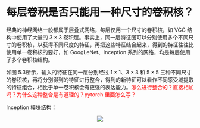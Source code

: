 # 每层卷积是否只能用一种尺寸的卷积核？

经典的神经网络一般都属于层叠式网络，每层仅用一个尺寸的卷积核，如 VGG 结构中使用了大量的 $3×3$ 卷积层。事实上，同一层特征图可以分别使用多个不同尺寸的卷积核，以获得不同尺度的特征，再把这些特征结合起来，得到的特征往往比使用单一卷积核的要好，如 GoogLeNet、Inception 系列的网络，均是每层使用了多个卷积核结构。

如图 5.3所示，输入的特征在同一层分别经过 $1×1$、$3×3$ 和 $5×5$ 三种不同尺寸的卷积核，再将分别得到的特征进行整合，得到的新特征可以看作不同感受域提取的特征组合，相比于单一卷积核会有更强的表达能力。<span style="color:red;">怎么进行整合的？直接相加吗？为什么这种整合是有道理的？pytorch 里面怎么写？</span>

Inception 模块结构：

<center>

![](http://images.iterate.site/blog/image/20190722/mEa58UyHhRuh.png?imageslim)

</center>
